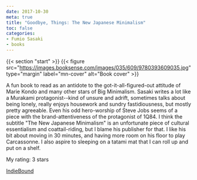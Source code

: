 ```yaml
---
date: 2017-10-30
meta: true
title: "Goodbye, Things: The New Japanese Minimalism"
toc: false
categories:
- Fumio Sasaki
- books
---
```


{{< section "start" >}}
{{< figure src="https://images.booksense.com/images/035/609/9780393609035.jpg" type="margin" label="mn-cover" alt="Book cover" >}}

A fun book to read as an antidote to the got-it-all-figured-out attitude of Marie Kondo and many other stars of Big Minimalism. Sasaki writes a lot like a Murakami protagonist--kind of unsure and adrift, sometimes talks about being lonely, really enjoys housework and sundry fastidiousness, but mostly pretty agreeable. Even his odd hero-worship of Steve Jobs seems of a piece with the brand-attentiveness of the protagonist of 1Q84. I think the subtitle "The New Japanese Minimalism" is an unfortunate piece of cultural essentialism and coattail-riding, but I blame his publisher for that. I like his bit about moving in 30 minutes, and having more room on his floor to play Carcassonne. I also aspire to sleeping on a tatami mat that I can roll up and put on a shelf. 

My rating: 3 stars  

[IndieBound](https://www.indiebound.org/book/9780393609035)
